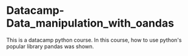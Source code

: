 # Datacamp-Data_manipulation_with_oandas
 This is a datacamp python course. In this course, how to use python's popular library pandas was shown.
